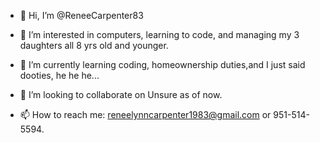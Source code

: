 - 👋 Hi, I’m @ReneeCarpenter83
- 👀 I’m interested in computers, learning to code, and managing my 3 daughters all 8 yrs old and younger.

- 🌱 I’m currently learning coding, homeownership duties,and I just said dooties, he he he...
- 💞️ I’m looking to collaborate on Unsure as of now.
- 📫 How to reach me: reneelynncarpenter1983@gmail.com or 951-514-5594.

<!---
ReneeCarpenter83/ReneeCarpenter83 is a ✨ special ✨ repository because its `README.md` (this file) appears on your GitHub profile.
You can click the Preview link to take a look at your changes.
--->
